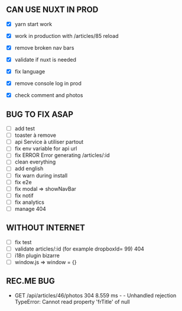 CAN USE NUXT IN PROD
-
- [x] yarn start work
- [x] work in production with /articles/85 reload
- [x] remove broken nav bars
- [x] validate if nuxt is needed
- [x] fix language
 
- [x] remove console log in prod
- [x] check comment and photos

BUG TO FIX ASAP
-
- [ ] add test
- [ ] toaster à remove
- [ ] api Service à utiliser partout
- [ ] fix env variable for api url
- [ ] fix  ERROR  Error generating /articles/:id 
- [ ] clean everything
- [ ] add english
- [ ] fix warn during install
- [ ] fix e2e
- [ ] fix modal => showNavBar
- [ ] fix notif
- [ ] fix analytics
- [ ] manage 404

WITHOUT INTERNET
-
- [ ] fix test
- [ ] validate articles/:id (for example dropboxId= 99) 404
- [ ] i18n plugin bizarre
- [ ] window.js => window = {}

REC.ME BUG
-
- GET  /api/articles/46/photos 304 8.559 ms - -
Unhandled rejection TypeError: Cannot read property 'frTitle' of null
